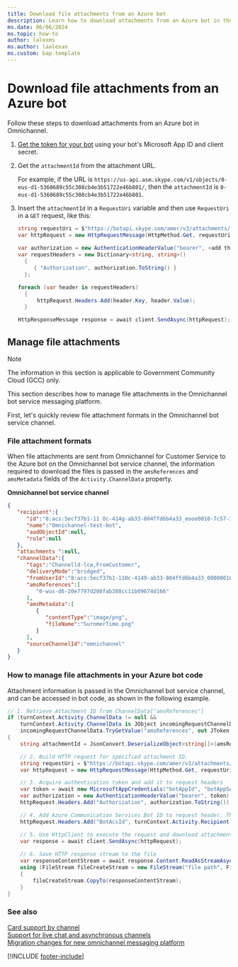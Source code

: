 ```yaml
---
title: Download file attachments from an Azure bot
description: Learn how to download attachments from an Azure bot in the Microsoft Teams channel.
ms.date: 06/06/2024
ms.topic: how-to
author: lalexms
ms.author: laalexan
ms.custom: bap-template
---
```

# Download file attachments from an Azure bot


Follow these steps to download attachments from an Azure bot in Omnichannel.

1. [Get the token for your bot](/azure/bot-service/rest-api/bot-framework-rest-connector-authentication?view=azure-bot-service-4.0&preserve-view=true) using your bot's Microsoft App ID and client secret.

1. Get the `attachmentId` from the attachment URL.

   For example, if the URL is `https://us-api.asm.skype.com/v1/objects/0-eus-d1-5360689c55c308cb4e3b51722e46b801/`, then the `attachmentId` is `0-eus-d1-5360689c55c308cb4e3b51722e46b801`.

1. Insert the `attachmentId` in a `RequestUri` variable and then use  `RequestUri` in a `GET` request, like this:

    ```csharp
    string requestUri = $"https://botapi.skype.com/amer/v3/attachments/{attachmentId}/views/original";
    var httpRequest = new HttpRequestMessage(HttpMethod.Get, requestUri);
     
    var authorization = new AuthenticationHeaderValue("bearer", <add the botToken here>);
    var requestHeaders = new Dictionary<string, string>()
      {
         { "Authorization", authorization.ToString() }
      };
    
    foreach (var header in requestHeaders)
      {
          httpRequest.Headers.Add(header.Key, header.Value);
      }
    
    HttpResponseMessage response = await client.SendAsync(httpRequest);
    ```

## Manage file attachments

> [!NOTE]
> The information in this section is applicable to Government Community Cloud (GCC) only.

This section describes how to manage file attachments in the Omnichannel bot service messaging platform.

First, let's quickly review file attachment formats in the Omnichannel bot service channel.

### File attachment formats

When file attachments are sent from Omnichannel for Customer Service to the Azure bot on the Omnichannel bot service channel, the information required to download the files is passed in the `amsReferences` and `amsMetadata` fields of the `Activity.ChannelData` property.

**Omnichannel bot service channel**

```json
{
   "recipient":{
      "id":"8:acs:5ecf37b1-11 Oc-414g-ab33-804ffd6b4a33_eooe0010-7c57-1ceb-nec-113aOdOOb272",
      "name":"Omnichannel-test-bot",
      "aadObjectId":null,
      "role":null
   },
   "attachments ":null,
   "channelData":{
      "tags":"Channelld-lcw,FromCustomer",
      "deliveryMode":"bridged",
      "fromUserId":"8:acs:5ecf37b1-110c-4149-ab33-804ffd6b4a33_00000010-61 b9-ab1 d-3dfe-9c3aOd009ea4",
      "amsReferences":[
         "0-wus-d6-20e7797d208fab388cc11b09674d166"
      ],
      "amsMetadata":[
         {
            "contentType":"image/png",
            "fileName":"SurnmerTime.png"
         }
      ],
      "sourceChannelId":"omnichannel"
   }
}
```

### How to manage file attachments in your Azure bot code

Attachment information is passed in the Omnichannel bot service channel, and can be accessed in bot code, as shown in the following example.

```csharp
// 1. Retrieve Attachment ID from ChannelData["amsReferences"]
if (turnContext.Activity.ChannelData != null &&
    turnContext.Activity.ChannelData is JObject incomingRequestChannelData &&
    incomingRequestChannelData.TryGetValue("amsReferences", out JToken amsReferencesArray))
{
    string attachmentId = JsonConvert.DeserializeObject<string[]>(amsReferencesArray.ToString()).FirstOrDefault();

    // 2. Build HTTP request for specified attachment ID.
    string requestUri = $"https://botapi.skype.com/amer/v3/attachments/{attachmentId}/views/original";
    var httpRequest = new HttpRequestMessage(HttpMethod.Get, requestUri);

    // 3. Acquire authentication token and add it to request headers
    var token = await new MicrosoftAppCredentials("botAppId", "botAppSecret").GetTokenAsync();
    var authorization = new AuthenticationHeaderValue("bearer", token);
    httpRequest.Headers.Add("Authorization", authorization.ToString());

    // 4. Add Azure Communication Services Bot ID to request header. This is required to achieve good download performance.
    httpRequest.Headers.Add("BotAcsId", turnContext.Activity.Recipient.Id);

    // 5. Use HttpClient to execute the request and download attachment
    var response = await client.SendAsync(httpRequest);
    
    // 6. Save HTTP response stream to the file
    var responseContentStream = await response.Content.ReadAsStreamAsync();
    using (FileStream fileCreateStream = new FileStream("file path", FileMode.Create))
    {
        fileCreateStream.CopyTo(responseContentStream);
    }
}

```

### See also

[Card support by channel](/azure/bot-service/bot-service-channels-reference?view=azure-bot-service-4.0#card-support-by-channel&preserve-view=true)  
[Support for live chat and asynchronous channels](../administer/card-support-in-channels.md)  
[Migration changes for new omnichannel messaging platform](../administer/migrate-acs.md)  

[!INCLUDE [footer-include](../../includes/footer-banner.md)]